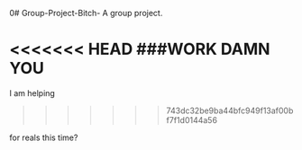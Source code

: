 0# Group-Project-Bitch-
A group project.

<<<<<<< HEAD
###WORK DAMN YOU
=======
I am helping
>>>>>>> 743dc32be9ba44bfc949f13af00bf7f1d0144a56

for reals this time?
